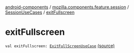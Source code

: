 [android-components](../../index.md) / [mozilla.components.feature.session](../index.md) / [SessionUseCases](index.md) / [exitFullscreen](./exit-fullscreen.md)

# exitFullscreen

`val exitFullscreen: `[`ExitFullScreenUseCase`](-exit-full-screen-use-case/index.md) [(source)](https://github.com/mozilla-mobile/android-components/blob/master/components/feature/session/src/main/java/mozilla/components/feature/session/SessionUseCases.kt#L221)